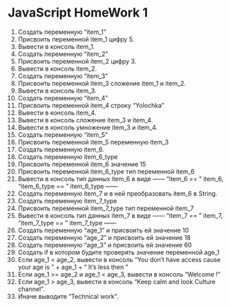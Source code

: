 # JavaScript HomeWork 1

1.  Создать переменную “item_1”
2.  Присвоить переменной item_1 цифру 5.
3.  Вывести в консоль item_1.
4.  Создать переменную “item_2”
5.  Присвоить переменной item_2 цифру 3.
6.  Вывести в консоль item_2.
7.  Создать переменную “item_3”
8.  Присвоить переменной item_3 сложение item_1 и item_2.
9.  Вывести в консоль item_3.
10. Создать переменную “item_4”
11. Присвоить переменной item_4 строку “Yolochka”
12. Вывести в консоль item_4.
13. Вывести в консоль сложение item_3 и item_4.
14. Вывести в консоль умножение item_3 и item_4.
15. Создать переменную “item_5”
16. Присвоить переменной item_5 переменную item_3
17. Создать переменную item_6.
18. Создать переменную item_6_type
19. Присвоить переменной item_6 значение 15
20. Присвоить переменной item_6_type тип переменной item_6
21. Вывести в консоль тип данных item_6 в виде —— “item_6 == ” item_6, “item_6_type == ” item_6_type ——
22. Создать переменную item_7 и в ней преобразовать item_6 в String.
23. Создать переменную item_7_type
24. Присвоить переменной item_7_type тип переменной item_7
25. Вывести в консоль тип данных item_7 в виде —— “item_7 == ” item_7, “item_7_type == ” item_7_type ——
26. Создать переменную “age_1” и присвоить ей значение 10
27. Создать переменную “age_2” и присвоить ей значение 18
28. Создать переменную “age_3” и присвоить ей значение 60
29. Создать if в котором будите проверять значение переменной age_1
30. Если age_1 < age_2, вывести в консоль “You don’t have access cause your age is ” + age_1 + “ It’s less then ”
31. Если age_1 >= age_2 и age_1 < age_3, вывести в консоль “Welcome !”
32. Если age_1 > age_3, вывести в консоль “Keep calm and look Culture channel”.
33. Иначе выводите “Technical work”.